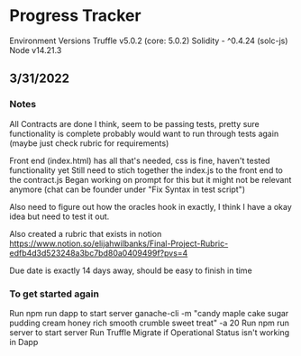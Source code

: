# Progress Tracker

Environment Versions
Truffle v5.0.2 (core: 5.0.2)
Solidity - ^0.4.24 (solc-js)
Node v14.21.3

## 3/31/2022
### Notes
All Contracts are done I think, seem to be passing tests, pretty sure functionality is complete
probably would want to run through tests again (maybe just check rubric for requirements)

Front end (index.html) has all that's needed, css is fine, haven't tested functionality yet
Still need to stich together the index.js to the front end to the contract.js
Began working on prompt for this but it might not be relevant anymore (chat can be founder under "Fix Syntax in test script")

Also need to figure out how the oracles hook in exactly, I think I have a okay idea but need to test it out.

Also created a rubric that exists in notion
https://www.notion.so/elijahwilbanks/Final-Project-Rubric-edfb4d3d523248a3bc7bd80a0409499f?pvs=4

Due date is exactly 14 days away, should be easy to finish in time

### To get started again
Run npm run dapp to start server
ganache-cli -m "candy maple cake sugar pudding cream honey rich smooth crumble sweet treat" -a 20
Run npm run server to start server
Run Truffle Migrate if Operational Status isn't working in Dapp
